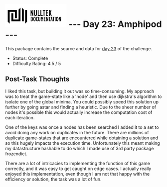 # ![NullTek Documentation](../../resources/NullTekDocumentationLogo.png) --- Day 23: Amphipod ---

This package contains the source and data for [day 23](https://adventofcode.com/2021/day/23) of the challenge.

* Status: Complete
* Difficulty Rating: 4.5 / 5

## Post-Task Thoughts

I liked this task, but building it out was so time-consuming.
My approach was to treat the game-state like a 'node' and then use dijkstra's algorithm to isolate one of the global minima.
You could possibly speed this solution up further by going astar and finding a heuristic.
Due to the sheer number of nodes it's possible this would actually increase the computation cost of each iteration.

One of the keys was once a nodes has been searched I added it to a set to avoid doing any work on duplicates in the future.
There are millions of duplicate game-states that are encountered while obtaining a solution and so this hugely impacts the execution time.
Unfortunately this meant making my datastructure hashable to do which I made use of 3rd party package frozendict.

There are a lot of intricacies to implementing the function of this game correctly, and it was easy to get caught on edge cases.
I actually really enjoyed this implementation, even though I am not that happy with the efficiency or solution, the task was a lot of fun.
